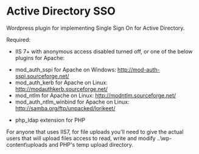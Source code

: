 Active Directory SSO
======

Wordpress plugin for implementing Single Sign On for Active Directory.

Required:
+ IIS 7+ with anonymous access disabled turned off, or one of the below plugins for Apache:

 - mod_auth_sspi for Apache on Windows: http://mod-auth-sspi.sourceforge.net/
 - mod_auth_kerb for Apache on Linux: http://modauthkerb.sourceforge.net/
 - mod_ntlm for Apache on Linux: http://modntlm.sourceforge.net/
 - mod_auth_ntlm_winbind for Apache on Linux: http://samba.org/ftp/unpacked/lorikeet/

+ php_ldap extension for PHP

For anyone that uses IIS7, for file uploads you'll need to give the actual users that will upload files
 access to read, write and modify ..\wp-content\uploads and PHP's temp upload directory.